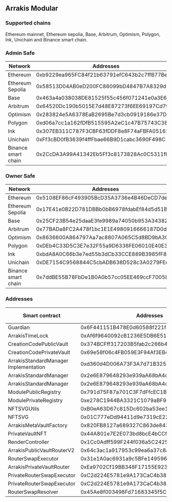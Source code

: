 ## Arrakis Modular

### Supported chains

Ethereum mainnet, Ethereum sepolia, Base, Arbitrum, Optimism, Polygon, Ink, Unichain and Binance smart chain.

### Admin Safe

| Network  | Addresses                                 |
|-----------------|-------------------------------------------|
| Ethereum        | 0xb9229ea965FC84f21b63791efC643b2c7ffB77Be |
| Ethereum Sepolia        | 0x58513D04AB0eD200FC86099bD4847B7A8329d1E8 |
| Base        | 0x463a4a038038DE81525f55c456f071241e0a3E66 |
| Arbitrum        | 0x64520Dc190b5015E7d48E87273f6EE69197Cd798 |
| Optimism        | 0x283824e5A6378EaB2695Be7d3cb0919186e37D7C |
| Polygon        | 0xd06a7cc1a162fDfB515595A2eC1c47B75743C381 |
| Ink        | 0x307EB311C787F3CBF63fDDF8e8F74aFBFA051613 |
| Unichain        | 0xFf3cBD0fB3639f4ffFbae66B9D1cabc3690F498C |
| Binance smart chain        | 0x2CcDA3A99A41342Eb5Ff3c8173828Ac0C5311fba |

### Owner Safe

| Network  | Addresses                                 |
|-----------------|-------------------------------------------|
| Ethereum        | 0x5108EF86cF493905BcD35A3736e4B46DeCD7de58 |
| Ethereum Sepolia        | 0x17E41e0B22D781DBBb0bB6978fdabEf84d5d51B1 |
| Base        | 0x25CF23B54e25daaE3fe9989a74050b953A343823 |
| Arbitrum        | 0x77BADa8FC2A478f1bc1E1E4980916666187D0dF7 |
| Optimism        | 0x8636600A864797Aa7ac8807A065C5d8BD9bA3Ccb |
| Polygon        | 0xDEb4C33D5C3E7e32F55a9D6336FE06010E40E3AB |
| Ink        | 0xbdA8A0C66b3e7ed55b3dCb33CCE889B3985fF868 |
| Unichain        | 0xDE7154C9568844C5cbADB638D528c3A0279FEebc |
| Binance smart chain        | 0x7ddBE55B78FbDe1B0A0b57cc05EE469ccF700585 |

### Addresses

| Smart contract  | Addresses                                 | Bytecode verified |
|-----------------|-------------------------------------------|:-----------------:|
| Guardian        | 0x6F441151B478E0d60588f221f1A35BcC3f7aB981 |         ☑         |
| ArrakisTimeLock | 0xAf6f9640092cB1236E5DB6E517576355b6C40b7f |         ☑         |
| CreationCodePublicVault | 0x374BCFff317203B5fab2c266b4a876d47E109331 |         ☑         |
| CreationCodePrivateVault | 0x69e58f06c4FB059E3F94Af3EB4DF64c57fdAb00f |         ☑         |
| ArrakisStandardManager Implementation | 0xd360d4D006A73F3A7d71B3254E2298F991779144 |         ☑         |
| ArrakisStandardManager | 0x2e6E879648293e939aA68bA4c6c129A1Be733bDA |         ☑         |
| ArrakisStandardManager | 0x2e6E879648293e939aA68bA4c6c129A1Be733bDA |         ☑         |
| ModulePublicRegistry | 0x791d75F87a701C3F7dFfcEC1B6094dB22c779603 |         ☑         |
| ModulePrivateRegistry | 0xe278C1944BA3321C1079aBF94961E9fF1127A265 |         ☑         |
| NFTSVGUtils | 0xB0eA63D67c815Dc602ba53ee1dCFEbBA9Ae5aD7b |         ☑         |
| NFTSVG | 0x01C777eDd94411d9e7319cE226299EB8F96A3Ca9 |         ☑         |
| ArrakisMetaVaultFactory | 0x820FB8127a689327C863de8433278d6181123982 |         ☑         |
| PrivateVaultNFT | 0x44A801e7E2E073bd8bcE4bCCf653239Fa156B762 |         ☑         |
| RenderController | 0x1Cc0Adff599F244f036a5C2425f646Aef884149D |         ☑         |
| ArrakisPublicVaultRouterV2 | 0x64c3ac1a917953c99ea6a37c8aa8c534b32eb780 |         ☑         |
| RouterSwapExecutor | 0x31e1A0ac6931a9c5BFe149596CcDc9C37C558e54 |         ☑         |
| ArrakisPrivateVaultRouter | 0xEa9702Cf19BB348F17155E92357beF1Ed6F080B3 |         ☑         |
| PrivateRouterSwapExecutor | 0xC2d224E5781e9A173CaC4b387AeA9334a664beA7 |         ☑         |
| PrivateRouterSwapExecutor | 0xC2d224E5781e9A173CaC4b387AeA9334a664beA7 |         ☑         |
| RouterSwapResolver | 0x45Ae8f003498Fd71683345f5CD05C7406b7b1A4F |         ☑         |
